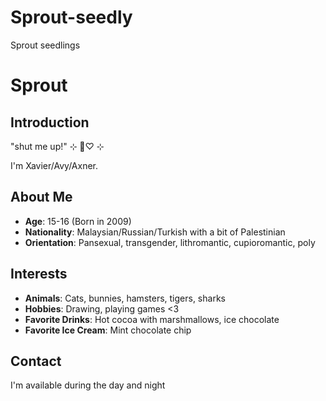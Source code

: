 # Sprout-seedly
Sprout seedlings 
# Sprout

## Introduction
"shut me up!" ⊹ 🍓♡ ⊹

I'm Xavier/Avy/Axner.

## About Me
- **Age**: 15-16 (Born in 2009)
- **Nationality**: Malaysian/Russian/Turkish with a bit of Palestinian
- **Orientation**: Pansexual, transgender, lithromantic, cupioromantic, poly

## Interests
- **Animals**: Cats, bunnies, hamsters, tigers, sharks
- **Hobbies**: Drawing, playing games <3
- **Favorite Drinks**: Hot cocoa with marshmallows, ice chocolate
- **Favorite Ice Cream**: Mint chocolate chip

## Contact
I'm available during the day and night
